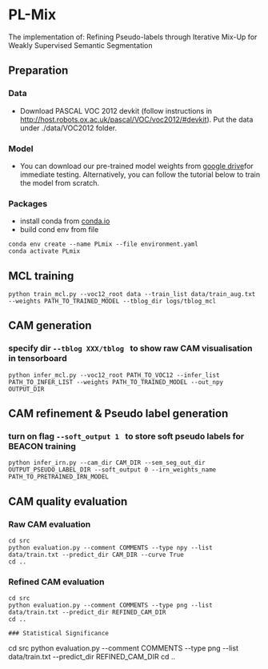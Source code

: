 # PL-Mix
The implementation of: Refining Pseudo-labels through Iterative Mix-Up for Weakly Supervised Semantic Segmentation

## Preparation

### Data
- Download PASCAL VOC 2012 devkit (follow instructions in http://host.robots.ox.ac.uk/pascal/VOC/voc2012/#devkit). Put the data under ./data/VOC2012 folder.

### Model
- You can download our pre-trained model weights from [google drive]([https://drive.google.com/drive/folders/1K3mMECLdWdu8YVrMq8YblppRdLtCcAaW?usp=sharing]([https://drive.google.com/drive/folders/1E1gweNZWHyAJ47cxupf4R1YV_j8hZN1-?usp=sharing](https://drive.google.com/drive/folders/1E1gweNZWHyAJ47cxupf4R1YV_j8hZN1-?usp=sharing)))for immediate testing. Alternatively, you can follow the tutorial below to train the model from scratch.

### Packages
- install conda from [conda.io](https://conda.io/projects/conda/en/latest/user-guide/install/index.html)
- build cond env from file
```
conda env create --name PLmix --file environment.yaml
conda activate PLmix
```
## MCL training
```
python train_mcl.py --voc12_root data --train_list data/train_aug.txt --weights PATH_TO_TRAINED_MODEL --tblog_dir logs/tblog_mcl
```

## CAM generation
### specify dir ```--tblog XXX/tblog ``` to show raw CAM visualisation in tensorboard
```
python infer_mcl.py --voc12_root PATH_TO_VOC12 --infer_list PATH_TO_INFER_LIST --weights PATH_TO_TRAINED_MODEL --out_npy OUTPUT_DIR
```

## CAM refinement & Pseudo label generation
### turn on flag ```--soft_output 1 ``` to store soft pseudo labels for BEACON training
```
python infer_irn.py --cam_dir CAM_DIR --sem_seg_out_dir OUTPUT_PSEUDO_LABEL_DIR --soft_output 0 --irn_weights_name PATH_TO_PRETRAINED_IRN_MODEL
```

## CAM quality evaluation
### Raw CAM evaluation
```
cd src
python evaluation.py --comment COMMENTS --type npy --list data/train.txt --predict_dir CAM_DIR --curve True
cd ..
```

### Refined CAM evaluation
```
cd src
python evaluation.py --comment COMMENTS --type png --list data/train.txt --predict_dir REFINED_CAM_DIR 
cd ..

### Statistical Significance
```
cd src
python evaluation.py --comment COMMENTS --type png --list data/train.txt --predict_dir REFINED_CAM_DIR 
cd ..

